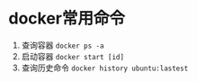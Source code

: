 # docker常用命令

1. 查询容器 `docker ps -a`
2. 启动容器 `docker start [id]`
3. 查询历史命令 `docker history ubuntu:lastest`
